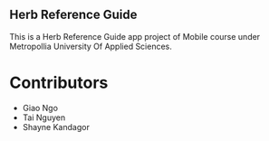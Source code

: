## Herb Reference Guide
This is a Herb Reference Guide app project of Mobile course under Metropollia University Of Applied Sciences.

# Contributors
- Giao Ngo
- Tai Nguyen
- Shayne Kandagor
